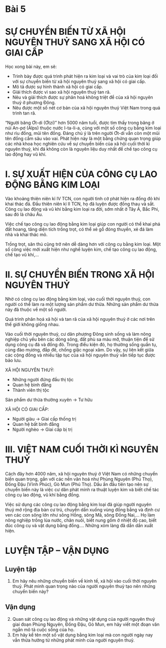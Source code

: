 # Bài 5
# SỰ CHUYỂN BIẾN TỪ XÃ HỘI NGUYÊN THUỶ SANG XÃ HỘI CÓ GIAI CẤP

Học xong bài này, em sẽ:
* Trình bày được quá trình phát hiện ra kim loại và vai trò của kim loại đối với sự chuyển biến từ xã hội nguyên thuỷ sang xã hội có giai cấp.
* Mô tả được sự hình thành xã hội có giai cấp.
* Giải thích được vì sao xã hội nguyên thuỷ tan rã.
* Nêu và giải thích được sự phân hoá không triệt để của xã hội nguyên thuỷ ở phương Đông.
* Nêu được một số nét cơ bản của xã hội nguyên thuỷ Việt Nam trong quá trình tan rã.

“Người băng Ơt-di (Ơtzi)” hơn 5000 năm tuổi, được tìm thấy trong băng ở núi An-pơ (Alps) thuộc nước I-ta-li-a, cùng với một số công cụ bằng kim loại như rìu đồng, mũi tên đồng. Đáng chú ý là trên người Ơt-di vẫn còn một mũi tên đồng cắm sâu vào vai. Phát hiện này là một bằng chứng quan trọng giúp các nhà khoa học nghiên cứu về sự chuyển biến của xã hội cuối thời kì nguyên thuỷ, khi đá không còn là nguyên liệu duy nhất để chế tạo công cụ lao động hay vũ khí.

# I. SỰ XUẤT HIỆN CỦA CÔNG CỤ LAO ĐỘNG BẰNG KIM LOẠI

Vào khoảng thiên niên kỉ IV TCN, con người tình cờ phát hiện ra đồng đỏ khi khai thác đá. Đầu thiên niên kỉ II TCN, họ đã luyện được đồng thau và sắt. Công cụ lao động và vũ khí bằng kim loại ra đời, sớm nhất ở Tây Á, Bắc Phi, sau đó là châu Âu.

Việc chế tạo công cụ lao động bằng kim loại giúp con người có thể khai phá đất hoang, tăng diện tích trồng trọt, có thể xẻ gỗ đóng thuyền, xẻ đá làm nhà và khai thác mỏ.

Trồng trọt, săn thú cũng trở nên dễ dàng hơn với công cụ bằng kim loại. Một số công việc mới xuất hiện như nghề luyện kim, chế tạo công cụ lao động, chế tạo vũ khí,...

# II. SỰ CHUYỂN BIẾN TRONG XÃ HỘI NGUYÊN THUỶ

Nhờ có công cụ lao động bằng kim loại, vào cuối thời nguyên thuỷ, con người có thể làm ra một lượng sản phẩm dư thừa. Những sản phẩm dư thừa này đã thuộc về một số người.

Quá trình phân hoá xã hội và tan rã của xã hội nguyên thuỷ ở các nơi trên thế giới không giống nhau.

Vào cuối thời nguyên thuỷ, cư dân phương Đông sinh sống và làm nông nghiệp chủ yếu bên các dòng sông, đất phù sa màu mỡ, thuận tiện để sử dụng công cụ đá và đồng đỏ. Trong điều kiện đó, họ thường sống quần tụ, cùng đào mương, đắp đê, chống giặc ngoại xâm. Do vậy, sự liên kết giữa các cộng đồng và nhiều tập tục của xã hội nguyên thuỷ vẫn tiếp tục được bảo lưu.

XÃ HỘI NGUYÊN THUỶ:
* Những người đứng đầu thị tộc
* Quan hệ bình đẳng
* Thành viên thị tộc

Sản phẩm dư thừa thường xuyên -> Tư hữu

XÃ HỘI CÓ GIAI CẤP:
* Người giàu -> Giai cấp thống trị
* Quan hệ bất bình đẳng
* Người nghèo -> Giai cấp bị trị

# III. VIỆT NAM CUỐI THỜI KÌ NGUYÊN THUỶ

Cách đây hơn 4000 năm, xã hội nguyên thuỷ ở Việt Nam có những chuyển biến quan trọng, gắn với các nền văn hoá như Phùng Nguyên (Phú Thọ), Đồng Đậu (Vĩnh Phúc), Gò Mun (Phú Thọ). Dấu ấn đầu tiên tạo nên sự chuyển biến này là việc cư dân phát minh ra thuật luyện kim và biết chế tác công cụ lao động, vũ khí bằng đồng.

Việc sử dụng các công cụ lao động bằng kim loại đã giúp người nguyên thuỷ mở rộng địa bàn cư trú, chuyển dần xuống vùng đồng bằng và định cư ven các con sông lớn như sông Hồng, sông Mã, sông Đồng Nai,... Họ làm nông nghiệp trồng lúa nước, chăn nuôi, biết nung gốm ở nhiệt độ cao, biết đúc công cụ và vật dụng bằng đồng.... Những xóm làng đã dần dần xuất hiện.

# LUYỆN TẬP – VẬN DỤNG

## Luyện tập
1. Em hãy nêu những chuyển biến về kinh tế, xã hội vào cuối thời nguyên thuỷ. Phát minh quan trọng nào của người nguyên thuỷ tạo nên những chuyển biến này?

## Vận dụng
2. Quan sát công cụ lao động và những vật dụng của người nguyên thuỷ giai đoạn Phùng Nguyên, Đồng Đậu, Gò Mun, em hãy viết một đoạn văn ngắn mô tả cuộc sống của họ.
3. Em hãy kể tên một số vật dụng bằng kim loại mà con người ngày nay vẫn thừa hưởng từ những phát minh của người nguyên thuỷ.
